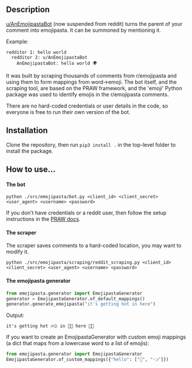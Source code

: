 ## Description
[u/AnEmojipastaBot](https://www.reddit.com/user/anemojipastabot) (now suspended from reddit) turns the parent
of your comment into emojipasta. It can be summoned by mentioning it.

Example:

```
redditor 1: hello world
  redditor 2: u/AnEmojipastaBot
    AnEmojipastaBot: hello world 🌍
```

It was built by scraping thousands of comments from r/emojipasta
and using them to form mappings from word->emoji. The bot itself,
and the scraping tool, are based on the PRAW framework, and the
'emoji' Python package was used to identify emojis in the r/emojipasta
comments.

There are no hard-coded credentials or user details in the code, so
everyone is free to run their own version of the bot.

## Installation
Clone the repository, then run `pip3 install .` in the top-level folder to install the package.

## How to use...

#### The bot

```
python ./src/emojipasta/bot.py <client_id> <client_secret> <user_agent> <username> <password>
```

If you don't have credentials or a reddit user, then follow the setup
instructions in the [PRAW docs](http://praw.readthedocs.io/en/latest/getting_started/quick_start.html).

#### The scraper
The scraper saves comments to a hard-coded location, you may want
to modify it.
```
python ./src/emojipasta/scraping/reddit_scraping.py <client_id> <client_secret> <user_agent> <username> <password>
```

#### The emojipasta generator
```python
from emojipasta.generator import EmojipastaGenerator
generator = EmojipastaGenerator.of_default_mappings()
generator.generate_emojipasta("it's getting hot in here")
```
Output:
```
it's getting hot 🔥😍 in 🔽👏 here 💪👏
```

If you want to create an EmojipastaGenerator with custom emoji
mappings (a dict that maps from a lowercase word to a list
of emojis):
```python
from emojipasta.generator import EmojipastaGenerator
EmojipastaGenerator.of_custom_mappings({"hello": ["👋", "👈"]})
``` 
